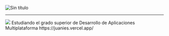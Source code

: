![Sin título](https://github.com/Juanies/Juanies/assets/80675013/2abcff16-1e89-4fa1-9a10-917ffe93342c)



<hr>
  <img src="https://visitcount.itsvg.in/api?id=Juanies&label=Profile%20Views&color=12&icon=0&pretty=false" />
  Estudiando el grado superior de Desarrollo de Aplicaciones Multiplataforma
https://juanies.vercel.app/
